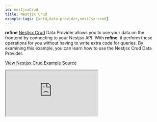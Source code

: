 ```yaml
---
id: nestjsxCrud
title: Nestjsx Crud
example-tags: [antd,data-provider,nestJsx-crud]
---
```


**refine** [Nestjsx Crud](https://github.com/nestjsx/crud) Data Provider allows you to use your data on the frontend by connecting to your Nestjsx API. With **refine**, it perform these operations for you without having to write extra code for queries. By examining this example, you can learn how to use the Nestjsx Crud Data Provider.

[View Nestjsx Crud Example Source](https://github.com/refinedev/refine/tree/master/examples/dataProvider/nestjsxCrud)

<iframe loading="lazy" src="https://stackblitz.com/github/refinedev/refine/tree/master/examples/dataProvider/nestjsxCrud?embed=1&view=preview&theme=dark&preset=node&ctl=1"
     style={{width: "100%", height:"80vh", border: "0px", borderRadius: "8px", overflow:"hidden"}}
     title="refine-nestjsx-crud-example"
     allow="accelerometer; ambient-light-sensor; camera; encrypted-media; geolocation; gyroscope; hid; microphone; midi; payment; usb; vr; xr-spatial-tracking"
     sandbox="allow-forms allow-modals allow-popups allow-presentation allow-same-origin allow-scripts"
></iframe>
